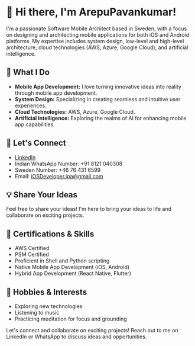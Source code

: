 # 👋 Hi there, I'm ArepuPavankumar!

I'm a passionate Software Mobile Architect based in Sweden, with a focus on designing and architecting mobile applications for both iOS and Android platforms. My expertise includes system design, low-level and high-level architecture, cloud technologies (AWS, Azure, Google Cloud), and artificial intelligence.

## 🚀 What I Do

- **Mobile App Development:** I love turning innovative ideas into reality through mobile app development.
- **System Design:** Specializing in creating seamless and intuitive user experiences.
- **Cloud Technologies:** AWS, Azure, Google Cloud.
- **Artificial Intelligence:** Exploring the realms of AI for enhancing mobile app capabilities.

## 📱 Let's Connect

- [LinkedIn](https://www.linkedin.com/in/pavan-kumar-arepu-software-architect-engineer/)
- Indian WhatsApp Number: +91 8121 040308
- Sweden Number: +46 76 431 6599
- Email: iOSDeveloper.ipa@gmail.com

## 💡 Share Your Ideas

Feel free to share your ideas! I'm here to bring your ideas to life and collaborate on exciting projects.

## 🌱 Certifications & Skills

- AWS Certified
- PSM Certified
- Proficient in Shell and Python scripting
- Native Mobile App Development (iOS, Android)
- Hybrid App Development (React Native, Flutter)

## 🎵 Hobbies & Interests

- Exploring new technologies
- Listening to music
- Practicing meditation for focus and grounding

Let's connect and collaborate on exciting projects! Reach out to me on LinkedIn or WhatsApp to discuss ideas and opportunities.

